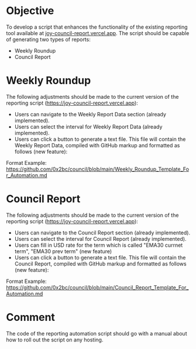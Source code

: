 # Objective 

To develop a script that enhances the functionality of the existing reporting tool available at [joy-council-report.vercel.app](https://joy-council-report.vercel.app). The script should be capable of generating two types of reports: 
- Weekly Roundup
- Council Report


# Weekly Roundup

The following adjustments should be made to the current version of the reporting script (https://joy-council-report.vercel.app):

- Users can navigate to the Weekly Report Data section (already implemented).
- Users can select the interval for Weekly Report Data (already implemented).
- Users can click a button to generate a text file. This file will contain the Weekly Report Data, compiled with GitHub markup and formatted as follows (new feature):

Format Example: https://github.com/0x2bc/council/blob/main/Weekly_Roundup_Template_For_Automation.md


# Council Report

The following adjustments should be made to the current version of the reporting script (https://joy-council-report.vercel.app):

- Users can navigate to the Council Report section (already implemented).
- Users can select the interval for Council Report (already implemented).
- Users can fill in USD rate for the term which is called "EMA30 currnet term", "EMA30 prev term" (new feature)
- Users can click a button to generate a text file. This file will contain the Council Report, compiled with GitHub markup and formatted as follows (new feature):

Format Example: https://github.com/0x2bc/council/blob/main/Council_Report_Template_For_Automation.md

# Comment

The code of the reporting automation script should go with a manual about how to roll out the script on any hosting.  
